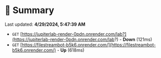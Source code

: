 # 📖 Summary
Last updated: **4/29/2024, 5:47:39 AM**

- `GET` [https://jupiterlab-render-0pdn.onrender.com/lab?](https://jupiterlab-render-0pdn.onrender.com/lab?) - **Down** (121ms)
- `GET` [https://filestreambot-b5k6.onrender.com/](https://filestreambot-b5k6.onrender.com/) - **Up** (618ms)
